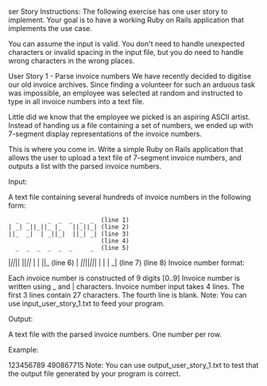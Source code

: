 ser Story Instructions:
The following exercise has one user story to implement. Your goal is to have a working Ruby on Rails application that implements the use case.

You can assume the input is valid. You don't need to handle unexpected characters or invalid spacing in the input file, but you do need to handle wrong characters in the wrong places.

User Story 1 - Parse invoice numbers
We have recently decided to digitise our old invoice archives. Since finding a volunteer for such an arduous task was impossible, an employee was selected at random and instructed to type in all invoice numbers into a text file.

Little did we know that the employee we picked is an aspiring ASCII artist. Instead of handing us a file containing a set of numbers, we ended up with 7-segment display representations of the invoice numbers.

This is where you come in. Write a simple Ruby on Rails application that allows the user to upload a text file of 7-segment invoice numbers, and outputs a list with the parsed invoice numbers.

Input:

A text file containing several hundreds of invoice numbers in the following form:

      _  _     _  _  _  _  _  (line 1)
    | _| _||_||_ |_   ||_||_| (line 2)
    ||_  _|  | _||_|  ||_| _| (line 3)
                              (line 4)
      _  _  _  _  _  _     _  (line 5)
  |_||_|| ||_||_   |  |  ||_  (line 6)
    | _||_||_||_|  |  |  | _| (line 7)
                              (line 8)
Invoice number format:

Each invoice number is constructed of 9 digits [0..9]
Invoice number is written using _ and | characters.
Invoice number input takes 4 lines.
The first 3 lines contain 27 characters.
The fourth line is blank.
Note: You can use input_user_story_1.txt to feed your program.

Output:

A text file with the parsed invoice numbers. One number per row.

Example:

  123456789
  490867715
Note: You can use output_user_story_1.txt to test that the output file generated by your program is correct.
